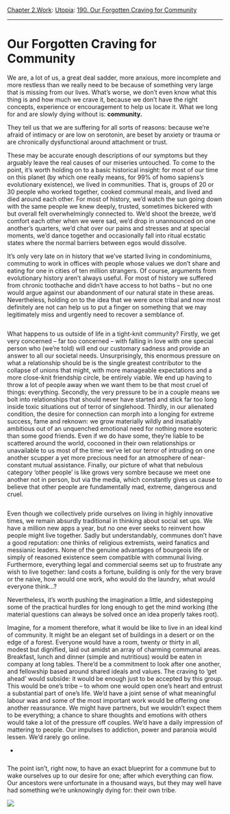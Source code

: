 [Chapter 2.Work](https://www.theschooloflife.com/thebookoflife/category/work/): [Utopia](https://www.theschooloflife.com/thebookoflife/category/work/utopia/): [190. Our Forgotten Craving for Community](https://www.theschooloflife.com/thebookoflife/our-forgotten-craving-for-community/)

* * *

# Our Forgotten Craving for Community

We are, a lot of us, a great deal sadder, more anxious, more incomplete and more restless than we really need to be because of something very large that is missing from our lives. What’s worse, we don’t even know what this thing is and how much we crave it, because we don’t have the right concepts, experience or encouragement to help us locate it. What we long for and are slowly dying without is: **community.**

They tell us that we are suffering for all sorts of reasons: because we’re afraid of intimacy or are low on serotonin, are beset by anxiety or trauma or are chronically dysfunctional around attachment or trust.&nbsp;

These may be accurate enough descriptions of our symptoms but they arguably leave the real causes of our miseries untouched. To come to the point, it’s worth holding on to a basic historical insight: for most of our time on this planet (by which one really means, for 99% of homo sapiens’s evolutionary existence), we lived in communities. That is, groups of 20 or 30 people who worked together, cooked communal meals, and lived and died around each other. For most of history, we’d watch the sun going down with the same people we knew deeply, trusted, sometimes bickered with but overall felt overwhelmingly connected to. We’d shoot the breeze, we’d comfort each other when we were sad, we’d drop in unannounced on one another’s quarters, we’d chat over our pains and stresses and at special moments, we’d dance together and occasionally fall into ritual ecstatic states where the normal barriers between egos would dissolve.

It’s only very late on in history that we’ve started living in condominiums, commuting to work in offices with people whose values we don’t share and eating for one in cities of ten million strangers. Of course, arguments from evolutionary history aren’t always useful. For most of history we suffered from chronic toothache and didn’t have access to hot baths – but no one would argue against our abandonment of our natural state in these areas. Nevertheless, holding on to the idea that we were once tribal and now most definitely are not can help us to put a finger on something that we may legitimately miss and urgently need to recover a semblance of.&nbsp;

<figure class="aligncenter"><img src="https://www.theschooloflife.com/thebookoflife/wp-content/uploads/2019/08/Retreat1-1024x657.jpg" alt="" class="wp-image-23589" srcset="https://www.theschooloflife.com/thebookoflife/wp-content/uploads/2019/08/Retreat1-1024x657.jpg 1024w, https://www.theschooloflife.com/thebookoflife/wp-content/uploads/2019/08/Retreat1-300x192.jpg 300w, https://www.theschooloflife.com/thebookoflife/wp-content/uploads/2019/08/Retreat1-768x493.jpg 768w, https://www.theschooloflife.com/thebookoflife/wp-content/uploads/2019/08/Retreat1.jpg 1553w" sizes="(max-width: 1024px) 100vw, 1024px"></figure>

What happens to us outside of life in a tight-knit community? Firstly, we get very concerned – far too concerned – with falling in love with one special person who (we’re told) will end our customary sadness and provide an answer to all our societal needs. Unsurprisingly, this enormous pressure on what a relationship should be is the single greatest contributor to the collapse of unions that might, with more manageable expectations and a more close-knit friendship circle, be entirely viable. We end up having to throw a lot of people away when we want them to be that most cruel of things: everything. Secondly, the very pressure to be in a couple means we bolt into relationships that should never have started and stick far too long inside toxic situations out of terror of singlehood. Thirdly, in our alienated condition, the desire for connection can morph into a longing for extreme success, fame and reknown: we grow materially wildly and insatiably ambitious out of an unquenched emotional need for nothing more esoteric than some good friends. Even if we do have some, they’re liable to be scattered around the world, cocooned in their own relationships or unavailable to us most of the time: we’ve let our terror of intruding on one another scupper a yet more precious need for an atmosphere of near-constant mutual assistance. Finally, our picture of what that nebulous category ‘other people’ is like grows very sombre because we meet one another not in person, but via the media, which constantly gives us cause to believe that other people are fundamentally mad, extreme, dangerous and cruel.&nbsp;

<figure class="aligncenter"><img src="https://www.theschooloflife.com/thebookoflife/wp-content/uploads/2019/08/Retreat2-1024x683.jpg" alt="" class="wp-image-23590" srcset="https://www.theschooloflife.com/thebookoflife/wp-content/uploads/2019/08/Retreat2-1024x683.jpg 1024w, https://www.theschooloflife.com/thebookoflife/wp-content/uploads/2019/08/Retreat2-300x200.jpg 300w, https://www.theschooloflife.com/thebookoflife/wp-content/uploads/2019/08/Retreat2-768x513.jpg 768w, https://www.theschooloflife.com/thebookoflife/wp-content/uploads/2019/08/Retreat2.jpg 1500w" sizes="(max-width: 1024px) 100vw, 1024px"></figure>

Even though we collectively pride ourselves on living in highly innovative times, we remain absurdly traditional in thinking about social set ups. We have a million new apps a year, but no one ever seeks to reinvent how people might live together. Sadly but understandably, communes don’t have a good reputation: one thinks of religious extremists, weird fanatics and messianic leaders. None of the genuine advantages of bourgeois life or simply of reasoned existence seem compatible with communal living. Furthermore, everything legal and commercial seems set up to frustrate any wish to live together: land costs a fortune, building is only for the very brave or the naive, how would one work, who would do the laundry, what would everyone think…?

Nevertheless, it’s worth pushing the imagination a little, and sidestepping some of the practical hurdles for long enough to get the mind working (the material questions can always be solved once an idea properly takes root).&nbsp;

Imagine, for a moment therefore, what it would be like to live in an ideal kind of community. It might be an elegant set of buildings in a desert or on the edge of a forest. Everyone would have a room, twenty or thirty in all, modest but dignified, laid out amidst an array of charming communal areas. Breakfast, lunch and dinner (simple and nutritious) would be eaten in company at long tables. There’d be a commitment to look after one another, and fellowship based around shared ideals and values. The craving to ‘get ahead’ would subside: it would be enough just to be accepted by this group. This would be one’s tribe – to whom one would open one’s heart and entrust a substantial part of one’s life. We’d have a joint sense of what meaningful labour was and some of the most important work would be offering one another reassurance. We might have partners, but we wouldn’t expect them to be everything; a chance to share thoughts and emotions with others would take a lot of the pressure off couples. We’d have a daily impression of mattering to people. Our impulses to addiction, power and paranoia would lessen. We’d rarely go online.

- <figure><img src="https://www.theschooloflife.com/thebookoflife/wp-content/uploads/2019/08/Retreat3-1024x686.jpg" alt="" data-id="23591" class="wp-image-23591" srcset="https://www.theschooloflife.com/thebookoflife/wp-content/uploads/2019/08/Retreat3-1024x686.jpg 1024w, https://www.theschooloflife.com/thebookoflife/wp-content/uploads/2019/08/Retreat3-300x201.jpg 300w, https://www.theschooloflife.com/thebookoflife/wp-content/uploads/2019/08/Retreat3-768x514.jpg 768w" sizes="(max-width: 1024px) 100vw, 1024px"></figure>
<figure class="wp-block-image"><img src="https://www.theschooloflife.com/thebookoflife/wp-content/uploads/2019/08/Retreat3Key-2.jpg" alt="" class="wp-image-23595" srcset="https://www.theschooloflife.com/thebookoflife/wp-content/uploads/2019/08/Retreat3Key-2.jpg 335w, https://www.theschooloflife.com/thebookoflife/wp-content/uploads/2019/08/Retreat3Key-2-204x300.jpg 204w" sizes="(max-width: 335px) 100vw, 335px"></figure>

The point isn’t, right now, to have an exact blueprint for a commune but to wake ourselves up to our desire for one; after which everything can flow. Our ancestors were unfortunate in a thousand ways, but they may well have had something we’re unknowingly dying for: their own tribe.

[![](https://img.youtube.com/vi/zQEC9diyl-Y/0.jpg)](https://www.youtube.com/embed/zQEC9diyl-Y '')
  
